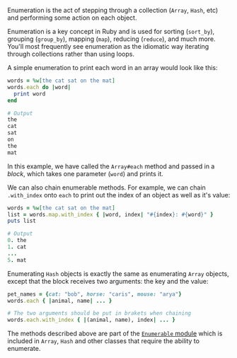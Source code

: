 Enumeration is the act of stepping through a collection (`Array`, `Hash`, etc) and performing some action on each object.

Enumeration is a key concept in Ruby and is used for sorting (`sort_by`), grouping (`group_by`), mapping (`map`), reducing (`reduce`), and much more. 
You'll most frequently see enumeration as the idiomatic way iterating through collections rather than using loops.

A simple enumeration to print each word in an array would look like this:

```ruby
words = %w[the cat sat on the mat]
words.each do |word| 
  print word 
end

# Output
the
cat
sat
on
the
mat
```

In this example, we have called the `Array#each` method and passed in a _block_, which takes one parameter (`word`) and prints it. 

We can also chain enumerable methods. 
For example, we can chain `.with_index` onto `each` to print out the index of an object as well as it's value:

```ruby
words = %w[the cat sat on the mat]
list = words.map.with_index { |word, index| "#{index}: #{word}" }
puts list

# Output
0. the
1. cat
...
5. mat
```

Enumerating `Hash` objects is exactly the same as enumerating `Array` objects, except that the block receives two arguments: the key and the value:

```ruby
pet_names = {cat: "bob", horse: "caris", mouse: "arya"}
words.each { |animal, name| ... }

# The two arguments should be put in brakets when chaining
words.each.with_index { |(animal, name), index| ... }
```

The methods described above are part of the [`Enumerable` module](https://ruby-doc.org/core-2.7.1/Enumerable.html) which is included in `Array`, `Hash` and other classes that require the ability to enumerate.
